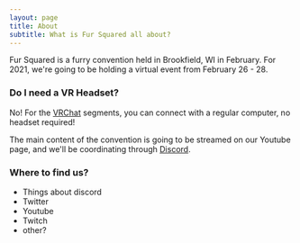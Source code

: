```yaml
---
layout: page
title: About
subtitle: What is Fur Squared all about?
---
```


Fur Squared is a furry convention held in Brookfield, WI in February.  For 2021, we're going to be holding a virtual event from February 26 - 28.

### Do I need a VR Headset?

No!  For the [VRChat](https://www.vrchat.com) segments, you can connect with a regular computer, no headset required!

The main content of the convention is going to be streamed on our Youtube page, and we'll be coordinating through [Discord](https://discord.com).

### Where to find us?
- Things about discord
- Twitter
- Youtube
- Twitch
- other?

